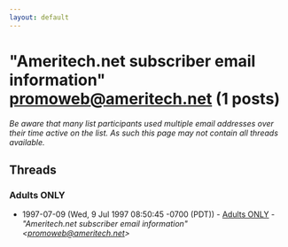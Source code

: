 ```yaml
---
layout: default
---
```


# "Ameritech.net subscriber email information" <promoweb@ameritech.net> (1 posts)

_Be aware that many list participants used multiple email addresses over their time active on the list. As such this page may not contain all threads available._

## Threads

### Adults ONLY
+ 1997-07-09 (Wed, 9 Jul 1997 08:50:45 -0700 (PDT)) - [Adults ONLY](/archive/1997/07/8071b0b7d501290084a07c624039edd6d3c67cc73f59fe9947ec55a2381b7c27) - _"Ameritech.net subscriber email information" \<promoweb@ameritech.net\>_

